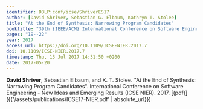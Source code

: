 ```yaml
---
identifier: DBLP:conf/icse/ShriverES17
author: [David Shriver, Sebastian G. Elbaum, Kathryn T. Stolee]
title: "At the End of Synthesis: Narrowing Program Candidates"
booktitle: "39th {IEEE/ACM} International Conference on Software Engineering: New Ideas and Emerging Technologies Results Track, {ICSE-NIER} 2017, Buenos Aires, Argentina, May 20-28, 2017"
pages: "19--22"
year: 2017
access_url: https://doi.org/10.1109/ICSE-NIER.2017.7
doi: 10.1109/ICSE-NIER.2017.7
timestamp: Thu, 13 Jul 2017 14:31:50 +0200
date: 2017-05-20
---
```


**David Shriver**, Sebastian Elbaum, and K. T. Stolee. "At the End of Synthesis: Narrowing Program Candidates". International Conference on Software Engineering - New Ideas and Emerging Results (ICSE NIER). 2017. [(pdf)]({{'/assets/publications/ICSE17-NIER.pdf' | absolute_url}})